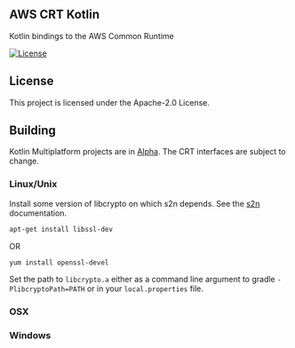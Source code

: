 ## AWS CRT Kotlin

Kotlin bindings to the AWS Common Runtime

[![License][apache-badge]][apache-url]

[apache-badge]: https://img.shields.io/badge/License-Apache%202.0-blue.svg
[apache-url]: LICENSE

## License

This project is licensed under the Apache-2.0 License.

## Building

Kotlin Multiplatform projects are in [Alpha](https://kotlinlang.org/docs/reference/evolution/components-stability.html). The CRT interfaces are subject to change.

### Linux/Unix
Install some version of libcrypto on which s2n depends. See the [s2n](https://github.com/awslabs/s2n) documentation.

```sh
apt-get install libssl-dev
```

OR
```sh
yum install openssl-devel
```

Set the path to `libcrypto.a` either as a command line argument to gradle `-PlibcryptoPath=PATH` or in your `local.properties` file.


### OSX


### Windows

